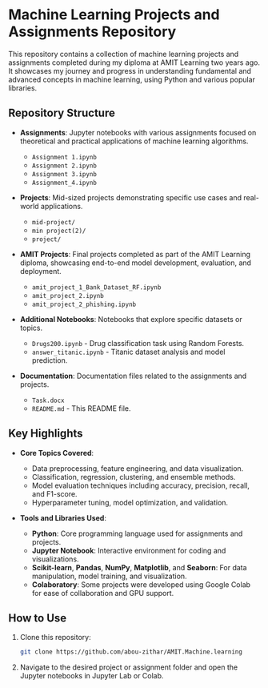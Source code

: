 # Machine Learning Projects and Assignments Repository

This repository contains a collection of machine learning projects and assignments completed during my diploma at AMIT Learning two years ago. It showcases my journey and progress in understanding fundamental and advanced concepts in machine learning, using Python and various popular libraries.

## Repository Structure

- **Assignments**: Jupyter notebooks with various assignments focused on theoretical and practical applications of machine learning algorithms.
  - `Assignment 1.ipynb`
  - `Assignment 2.ipynb`
  - `Assignment 3.ipynb`
  - `Assignment_4.ipynb`
  
- **Projects**: Mid-sized projects demonstrating specific use cases and real-world applications.
  - `mid-project/`
  - `min project(2)/`
  - `project/`

- **AMIT Projects**: Final projects completed as part of the AMIT Learning diploma, showcasing end-to-end model development, evaluation, and deployment.
  - `amit_project_1_Bank_Dataset_RF.ipynb`
  - `amit_project_2.ipynb`
  - `amit_project_2_phishing.ipynb`

- **Additional Notebooks**: Notebooks that explore specific datasets or topics.
  - `Drugs200.ipynb` - Drug classification task using Random Forests.
  - `answer_titanic.ipynb` - Titanic dataset analysis and model prediction.

- **Documentation**: Documentation files related to the assignments and projects.
  - `Task.docx`
  - `README.md` - This README file.

## Key Highlights

- **Core Topics Covered**: 
  - Data preprocessing, feature engineering, and data visualization.
  - Classification, regression, clustering, and ensemble methods.
  - Model evaluation techniques including accuracy, precision, recall, and F1-score.
  - Hyperparameter tuning, model optimization, and validation.

- **Tools and Libraries Used**:
  - **Python**: Core programming language used for assignments and projects.
  - **Jupyter Notebook**: Interactive environment for coding and visualizations.
  - **Scikit-learn**, **Pandas**, **NumPy**, **Matplotlib**, and **Seaborn**: For data manipulation, model training, and visualization.
  - **Colaboratory**: Some projects were developed using Google Colab for ease of collaboration and GPU support.

## How to Use

1. Clone this repository:
   ```bash
   git clone https://github.com/abou-zithar/AMIT.Machine.learning
   ```
2. Navigate to the desired project or assignment folder and open the Jupyter notebooks in Jupyter Lab or Colab.

